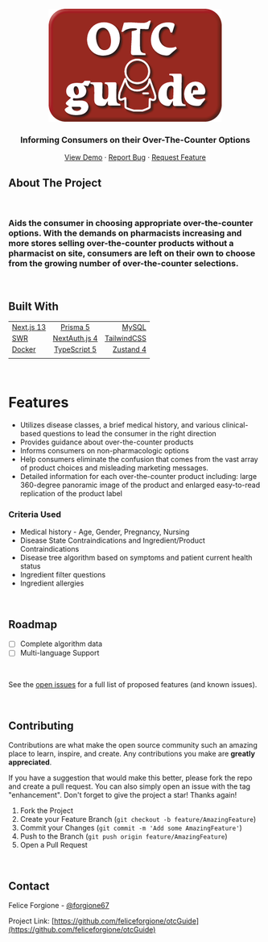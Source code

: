 <div id="top"></div>

<!-- PROJECT LOGO -->
<br />
<div align="center">
<img src="public/otcguide_logo.png" alt="Logo" >

  <h3 align="center">Informing Consumers on their Over-The-Counter Options</h3>

  <p align="center"> 
    <a href="https://youtu.be/XC9IIhvAeLU">View Demo</a>
    ·
    <a href="https://github.com/feliceforgione/otcGuide/issues">Report Bug</a>
    ·
    <a href="https://github.com/feliceforgione/otcGuide/issues">Request Feature</a>
  </p>
</div>

<!-- ABOUT THE PROJECT -->

## About The Project

<br>

### Aids the consumer in choosing appropriate over-the-counter options. With the demands on pharmacists increasing and more stores selling over-the-counter products without a pharmacist on site, consumers are left on their own to choose from the growing number of over-the-counter selections.

<br>

## Built With

|                                   |                                                 |                                            |
| --------------------------------- | :---------------------------------------------: | -----------------------------------------: |
| [Next.js 13](https://nextjs.org/) |         [Prisma 5](https://prisma.io/)          |            [MySQL](https://www.mysql.com/) |
| [SWR](https://swr.vercel.app/)    |   [NextAuth.js 4](https://next-auth.js.org/)    |    [TailwindCSS](https://tailwindcss.com/) |
| [Docker](https://www.docker.com/) | [TypeScript 5](https://www.typescriptlang.org/) | [Zustand 4](https://zustand-demo.pmnd.rs/) |
|                                   |                                                 |

<br />

# Features

- Utilizes disease classes, a brief medical history, and various clinical-based questions to lead the consumer in the
  right direction
- Provides guidance about over-the-counter products
- Informs consumers on non-pharmacologic options
- Help consumers eliminate the confusion that comes from the vast array of product choices and misleading marketing messages.
- Detailed information for each over-the-counter product including: large 360-degree panoramic image of the product and enlarged easy-to-read replication of the product label

### Criteria Used

- Medical history - Age, Gender, Pregnancy, Nursing
- Disease State Contraindications and Ingredient/Product Contraindications
- Disease tree algorithm based on symptoms and patient current health status
- Ingredient filter questions
- Ingredient allergies

<br />

## Roadmap

- [ ] Complete algorithm data
- [ ] Multi-language Support

<br>

See the [open issues](https://github.com/feliceforgione/otcGuide/issues) for a full list of proposed features (and known issues).

<br>

<!-- CONTRIBUTING -->

## Contributing

Contributions are what make the open source community such an amazing place to learn, inspire, and create. Any contributions you make are **greatly appreciated**.

If you have a suggestion that would make this better, please fork the repo and create a pull request. You can also simply open an issue with the tag "enhancement".
Don't forget to give the project a star! Thanks again!

1. Fork the Project
2. Create your Feature Branch (`git checkout -b feature/AmazingFeature`)
3. Commit your Changes (`git commit -m 'Add some AmazingFeature'`)
4. Push to the Branch (`git push origin feature/AmazingFeature`)
5. Open a Pull Request

<br>
<!-- CONTACT -->

## Contact

Felice Forgione - [@forgione67](https://twitter.com/forgione67)

Project Link: [https://github.com/feliceforgione/otcGuide](https://github.com/feliceforgione/otcGuide)
